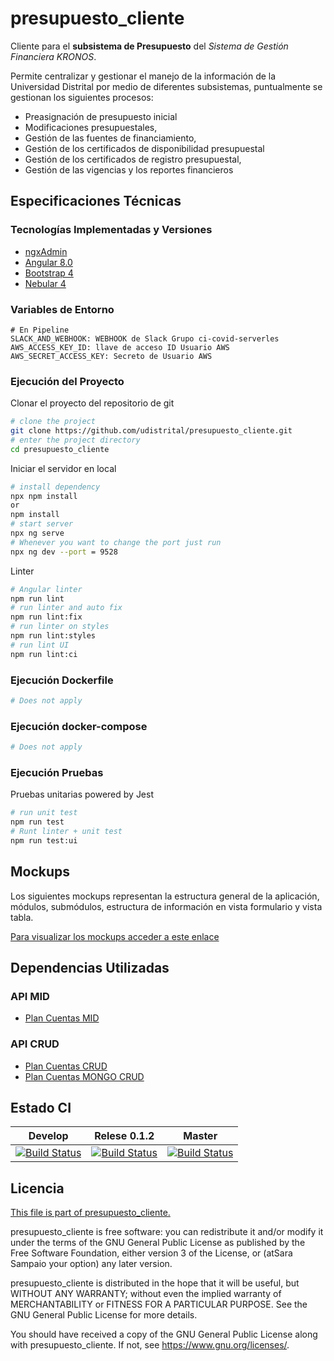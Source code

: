 # presupuesto_cliente

Cliente para el **subsistema de Presupuesto** del _Sistema de Gestión Financiera KRONOS_.

Permite centralizar y gestionar el manejo de la información de la Universidad Distrital por medio de diferentes subsistemas, puntualmente se gestionan los siguientes procesos:

- Preasignación de presupuesto inicial
- Modificaciones presupuestales,
- Gestión de las fuentes de financiamiento,
- Gestión de los certificados de disponibilidad presupuestal
- Gestión de los certificados de registro presupuestal,
- Gestión de las vigencias y los reportes financieros

## Especificaciones Técnicas

### Tecnologías Implementadas y Versiones

- [ngxAdmin](https://github.com/akveo/ngx-admin)
- [Angular 8.0](https://angular.io/)
- [Bootstrap 4](https://getbootstrap.com/docs/4.5/getting-started/introduction/)
- [Nebular 4](https://akveo.github.io/nebular/4.6.0/)

### Variables de Entorno

```shell
# En Pipeline
SLACK_AND_WEBHOOK: WEBHOOK de Slack Grupo ci-covid-serverles
AWS_ACCESS_KEY_ID: llave de acceso ID Usuario AWS
AWS_SECRET_ACCESS_KEY: Secreto de Usuario AWS
```

### Ejecución del Proyecto

Clonar el proyecto del repositorio de git

```bash
# clone the project
git clone https://github.com/udistrital/presupuesto_cliente.git
# enter the project directory
cd presupuesto_cliente
```

Iniciar el servidor en local

```bash
# install dependency
npx npm install
or
npm install
# start server
npx ng serve
# Whenever you want to change the port just run
npx ng dev --port = 9528
```

Linter

```bash
# Angular linter
npm run lint
# run linter and auto fix
npm run lint:fix
# run linter on styles
npm run lint:styles
# run lint UI
npm run lint:ci
```

### Ejecución Dockerfile

```bash
# Does not apply
```

### Ejecución docker-compose

```bash
# Does not apply
```

### Ejecución Pruebas

Pruebas unitarias powered by Jest

```bash
# run unit test
npm run test
# Runt linter + unit test
npm run test:ui
```

## Mockups

Los siguientes mockups representan la estructura general de la aplicación, módulos, submódulos, estructura de información en vista formulario y vista tabla.

[Para visualizar los mockups acceder a este enlace](https://bit.ly/2Y0CGoC)

## Dependencias Utilizadas

### API MID

- [Plan Cuentas MID](https://github.com/udistrital/plan_cuentas_mid/)

### API CRUD

- [Plan Cuentas CRUD](https://github.com/udistrital/plan_cuentas_crud)
- [Plan Cuentas MONGO CRUD](https://github.com/udistrital/plan_cuentas_mongo_crud)

## Estado CI

| Develop | Relese 0.1.2 | Master |
| -- | -- | -- |
| [![Build Status](https://hubci.portaloas.udistrital.edu.co/api/badges/udistrital/presupuesto_cliente/status.svg?ref=refs/heads/develop)](https://hubci.portaloas.udistrital.edu.co/udistrital/presupuesto_cliente) | [![Build Status](https://hubci.portaloas.udistrital.edu.co/api/badges/udistrital/presupuesto_cliente/status.svg?ref=refs/heads/release/0.1.2)](https://hubci.portaloas.udistrital.edu.co/udistrital/presupuesto_cliente) | [![Build Status](https://hubci.portaloas.udistrital.edu.co/api/badges/udistrital/presupuesto_cliente/status.svg?ref=refs/heads/master)](https://hubci.portaloas.udistrital.edu.co/udistrital/presupuesto_cliente) |

## Licencia

[This file is part of presupuesto_cliente.](LICENSE)

presupuesto_cliente is free software: you can redistribute it and/or modify it under the terms of the GNU General Public License as published by the Free Software Foundation, either version 3 of the License, or (atSara Sampaio your option) any later version.

presupuesto_cliente is distributed in the hope that it will be useful, but WITHOUT ANY WARRANTY; without even the implied warranty of MERCHANTABILITY or FITNESS FOR A PARTICULAR PURPOSE. See the GNU General Public License for more details.

You should have received a copy of the GNU General Public License along with presupuesto_cliente. If not, see https://www.gnu.org/licenses/.
